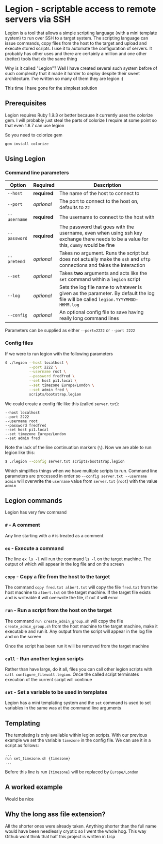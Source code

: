 # Legion - scriptable access to remote servers via SSH

Legion is a tool that allows a simple scripting language (with a mini template system) to run over SSH to a target system. The scripting language can issue commands, copy files from the host to the target and upload and execute stored scripts. I use it to automate the configuration of servers. It probably has other uses and there are certainly a million and one other (better) tools that do the same thing

Why is it called "Legion"? Well I have created several such system before of such complexity that it made it harder to deploy despite their sweet architecture. I've written so many of them they are legion :)

This time I have gone for the simplest solution

## Prerequisites

Legion requires Ruby 1.9.3 or better because it currently uses the colorize gem. I will probably just steal the parts of colorize I require at some point so that even 1.8.7 can use legion

So you need to colorize gem

    gem install colorize

## Using Legion

### Command line parameters

|Option|Required|Description|
|---|---|---|
|`--host`|**required**|The name of the host to connect to|
|`--port`|*optional*|The port to connect to the host on, defaults to `22`|
|`--username`|**required**|The username to connect to the host with|
|`--password`|**required**|The password that goes with the username, even when using ssh key exchange there needs to be a value for this, `dummy` would be fine|
|`--pretend`|*optional*|Takes no argument. Runs the script but does not actually make the `ssh` and `sftp` connections and fakes the interaction|
|`--set`|*optional*|Takes **two** arguments and acts like the `set` command within a `legion` script|
|`--log`|*optional*| Sets the log file name to whatever is given as the parameter. By default the log file will be called `legion.YYYYMMDD-HHMM.log`|
|`--config`|*optional*|An optional config file to save having really long command lines|

Parameters can be supplied as either `--port=2222` or `--port 2222`

### Config files

If we were to run legion with the following parameters

```bash
$ ./legion --host localhost \
           --port 2222 \
           --username root \
           --password fredfred \
           --set host pi1.local \
           --set timezone Europe/London \
           --set admin fred \
           scripts/bootstrap.legion
```

We could create a config file like this (called `server.txt`):

```
--host localhost
--port 2222
--username root
--password fredfred
--set host pi1.local
--set timezone Europe/London
--set admin fred
```

Note the lack of the line continuation markers (`\`). Now we are able to run legion like this:

```bash
$ ./legion --config server.txt scripts/bootstrap.legion
```

Which simplifies things when we have multiple scripts to run. Command line parameters are processed in order so `--config server.txt --username admin` will overwrite the `username` value from `server.txt` (`root`) with the value `admin`

## Legion commands

Legion has very few command

### `#` - A comment

Any line starting with a `#` is treated as a comment

### `ex` - Execute a command

The line `ex ls -l` will run the command `ls -l` on the target machine. The output of which will appear in the log file and on the screen

### `copy` - Copy a file from the host to the target

The command `copy fred.txt albert.txt` will copy the file `fred.txt` from the host machine to `albert.txt` on the target machine. If the target file exists and is writeable it will overwrite the file, if not it will error

### `run` - Run a script from the host on the target

The command `run create_admin_group.sh` will copy the file `create_admin_group.sh` from the host machine to the target machine, make it executable and run it. Any output from the script will appear in the log file and on the screen

Once the script has been run it will be removed from the target machine

### `call` - Run another legion scripts

Rather than have large, do it all, files you can call other legion scripts with `call configure_filewall.legion`. Once the called script terminates execution of the current script will continue

### `set` - Set a variable to be used in templates

Legion has a mini templating system and the `set` command is used to set variables in the same was at the command line arguments

## Templating

The templating is only available within legion scripts. With our previous example we set the variable `timezone` in the config file. We can use it in a script as follows:

```
...
run set_timezone.sh {timezone}
...
```

Before this line is run `{timezone}` will be replaced by `Europe/London`

## A worked example

Would be nice

## Why the long ass file extension?

All the shorter ones were already taken. Anything shorter than the full name would have been needlessly cryptic so I went the whole hog. This way Github wont think that half this project is written in Lisp
